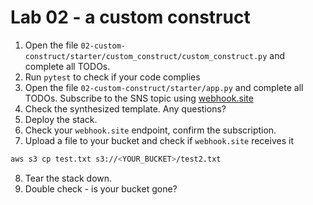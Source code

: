 # Lab 02 - a custom construct

1. Open the file `02-custom-construct/starter/custom_construct/custom_construct.py` and complete all TODOs.
2. Run `pytest` to check if your code complies
3. Open the file `02-custom-construct/starter/app.py` and complete all TODOs. Subscribe to the SNS topic using [webhook.site](https://webhook.site)
4. Check the synthesized template. Any questions?
5. Deploy the stack.
6. Check your `webhook.site` endpoint, confirm the subscription.
7. Upload a file to your bucket and check if `webhook.site` receives it

```bash
aws s3 cp test.txt s3://<YOUR_BUCKET>/test2.txt
```

8. Tear the stack down.
9. Double check - is your bucket gone?
